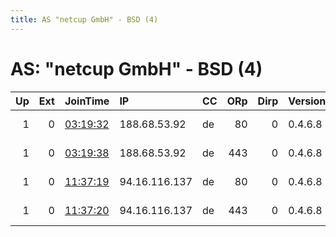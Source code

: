 ```yaml
---
title: AS "netcup GmbH" - BSD (4)
---
```


# AS: "netcup GmbH" - BSD (4)

|   Up |   Ext | JoinTime                                                                                              | IP            | CC   |   ORp |   Dirp | Version   | Contact                      | Nickname         |   eFamMembers |
|-----:|------:|:------------------------------------------------------------------------------------------------------|:--------------|:-----|------:|-------:|:----------|:-----------------------------|:-----------------|--------------:|
|    1 |     0 | [03:19:32](https://nusenu.github.io/OrNetStats/w/relay/6B549CBB615423CD57ECEF0EF4A72054FE088C24.html) | 188.68.53.92  | de   |    80 |      0 | 0.4.6.8   | &lt;tor-operator@tec.link38. | schattenbahnhof1 |             4 |
|    1 |     0 | [03:19:38](https://nusenu.github.io/OrNetStats/w/relay/D87A927DA17B9FB7B2CEBEDA349F236BC0409BC7.html) | 188.68.53.92  | de   |   443 |      0 | 0.4.6.8   | &lt;tor-operator@tec.link38. | schattenbahnhof2 |             4 |
|    1 |     0 | [11:37:19](https://nusenu.github.io/OrNetStats/w/relay/2A6D9EAE2FB319486C5E3BF5CC0F83F06B73CE0F.html) | 94.16.116.137 | de   |    80 |      0 | 0.4.6.8   | &lt;tor-operator@tec.link38. | clicker1         |             4 |
|    1 |     0 | [11:37:20](https://nusenu.github.io/OrNetStats/w/relay/4A7CC3242410BF4185CEFB28823988F82186D274.html) | 94.16.116.137 | de   |   443 |      0 | 0.4.6.8   | &lt;tor-operator@tec.link38. | clicker2         |             4 |
